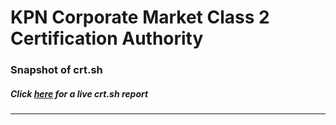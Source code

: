 # KPN Corporate Market Class 2 Certification Authority
### Snapshot of crt.sh
##### Click [here](https://crt.sh/?q=F4E20D171AAA61E1D8EEB35179CA77CD0CC57BEBB3C860E5B9222A6DB3CAE1B4) for a live crt.sh report

---
